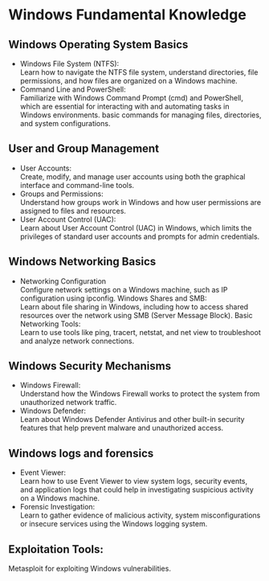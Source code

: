# Windows Fundamental Knowledge 
## Windows Operating System Basics
- Windows File System (NTFS):<br>
Learn how to navigate the NTFS file system, understand directories, file permissions, and how files are organized on a Windows machine.
- Command Line and PowerShell:<br>
Familiarize with Windows Command Prompt (cmd) and PowerShell, which are essential for interacting with and automating tasks in Windows environments. basic commands for managing files, directories, and system configurations.
## User and Group Management
- User Accounts:<br>
Create, modify, and manage user accounts using both the graphical interface and command-line tools.
- Groups and Permissions:<br>
Understand how groups work in Windows and how user permissions are assigned to files and resources.
- User Account Control (UAC):<br>
Learn about User Account Control (UAC) in Windows, which limits the privileges of standard user accounts and prompts for admin credentials.
## Windows Networking Basics
- Networking Configuration <br>
Configure network settings on a Windows machine, such as IP configuration using ipconfig.
Windows Shares and SMB:<br>
Learn about file sharing in Windows, including how to access shared resources over the network using SMB (Server Message Block).
Basic Networking Tools:<br>
Learn to use tools like ping, tracert, netstat, and net view to troubleshoot and analyze network connections.
## Windows Security Mechanisms
- Windows Firewall:<br>
Understand how the Windows Firewall works to protect the system from unauthorized network traffic.
- Windows Defender:<br>
Learn about Windows Defender Antivirus and other built-in security features that help prevent malware and unauthorized access.
## Windows logs and forensics
- Event Viewer:<br>
Learn how to use Event Viewer to view system logs, security events, and application logs that could help in investigating suspicious activity on a Windows machine.
- Forensic Investigation:<br>
Learn to gather evidence of malicious activity, system misconfigurations or insecure services using the Windows logging system.
## Exploitation Tools:
Metasploit for exploiting Windows vulnerabilities.
